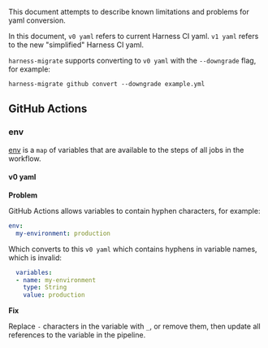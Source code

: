 This document attempts to describe known limitations and problems for yaml
conversion.

In this document, `v0 yaml` refers to current Harness CI yaml. `v1 yaml` refers
to the new "simplified" Harness CI yaml.

`harness-migrate` supports converting to `v0 yaml` with the `--downgrade` flag,
for example:

```
harness-migrate github convert --downgrade example.yml
```

## GitHub Actions

### env

[env](https://docs.github.com/en/actions/using-workflows/workflow-syntax-for-github-actions#env)
is a `map` of variables that are available to the steps of all jobs in the
workflow.

#### v0 yaml

**Problem**

GitHub Actions allows variables to contain hyphen characters, for example:
```yaml
env:
  my-environment: production
```

Which converts to this `v0 yaml` which contains hyphens in variable names, which
is invalid:
```yaml
  variables:
  - name: my-environment
    type: String
    value: production
```

**Fix**

Replace `-` characters in the variable with `_`, or remove them, then update 
all references to the variable in the pipeline.
